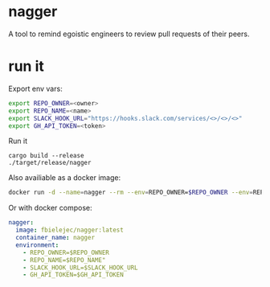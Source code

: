 # nagger

A tool to remind egoistic engineers to review pull requests of their peers.

# run it

Export env vars:

```bash
export REPO_OWNER=<owner>
export REPO_NAME=<name>
export SLACK_HOOK_URL="https://hooks.slack.com/services/<>/<>/<>"
export GH_API_TOKEN=<token>
```

Run it

```
cargo build --release
./target/release/nagger
```

Also availiable as a docker image:

```bash
docker run -d --name=nagger --rm --env=REPO_OWNER=$REPO_OWNER --env=REPO_NAME=$REPO_NAME --env=SLACK_HOOK_URL=$SLACK_HOOK_URL --env=GH_API_TOKEN=$GH_API_TOKEN fbielejec/nagger -d
```

Or with docker compose:

```yaml
nagger:
  image: fbielejec/nagger:latest
  container_name: nagger
  environment:
    - REPO_OWNER=$REPO_OWNER
    - REPO_NAME=$REPO_NAME"
    - SLACK_HOOK_URL=$SLACK_HOOK_URL
    - GH_API_TOKEN=$GH_API_TOKEN
```
